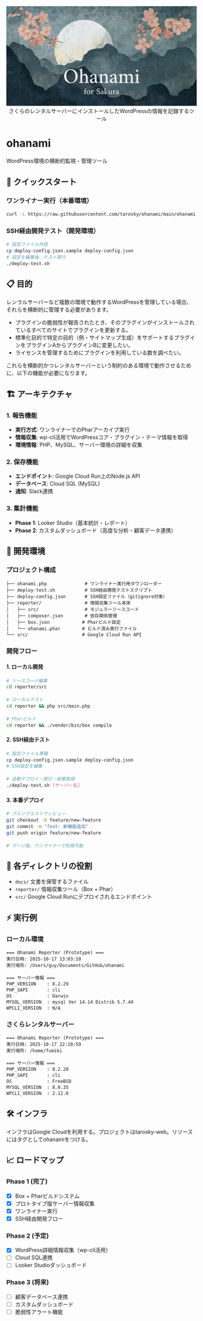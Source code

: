 <div><img src="./docs/images/main.webp" /></div>
<div align="center">さくらのレンタルサーバーにインストールしたWordPressの情報を記録するツール</div>

# ohanami

WordPress環境の横断的監視・管理ツール

## 🚀 クイックスタート

### ワンライナー実行（本番環境）
```bash
curl -L https://raw.githubusercontent.com/tarosky/ohanami/main/ohanami.php | php
```

### SSH経由開発テスト（開発環境）
```bash
# 設定ファイル作成
cp deploy-config.json.sample deploy-config.json
# 設定を編集後、テスト実行
./deploy-test.sh
```

## 📋 目的

レンラルサーバーなど複数の環境で動作するWordPressを管理している場合、それらを横断的に管理する必要があります。

- プラグインの脆弱性が報告されたとき、そのプラグインがインストールされているすべてのサイトでプラグインを更新する。
- 標準化目的で特定の目的（例・サイトマップ生成）をサポートするプラグインをプラグインAからプラグインBに変更したい。
- ライセンスを管理するためにプラグインを利用している数を調べたい。

これらを横断的かつレンタルサーバーという制約のある環境で動作させるために、以下の機能が必要になります。

## 🏗 アーキテクチャ

### 1. 報告機能
- **実行方式**: ワンライナーでのPharアーカイブ実行
- **情報収集**: wp-cli活用でWordPressコア・プラグイン・テーマ情報を取得
- **環境情報**: PHP、MySQL、サーバー環境の詳細を収集

### 2. 保存機能
- **エンドポイント**: Google Cloud Run上のNode.js API
- **データベース**: Cloud SQL (MySQL)
- **通知**: Slack連携

### 3. 集計機能
- **Phase 1**: Looker Studio（基本統計・レポート）
- **Phase 2**: カスタムダッシュボード（高度な分析・顧客データ連携）

## 🔧 開発環境

### プロジェクト構成
```
├── ohanami.php              # ワンライナー実行用ダウンローダー
├── deploy-test.sh           # SSH経由開発テストスクリプト  
├── deploy-config.json       # SSH設定ファイル（gitignore対象）
├── reporter/                # 情報収集ツール本体
│   ├── src/                 # モジュラーソースコード
│   ├── composer.json        # 依存関係管理
│   ├── box.json            # Pharビルド設定
│   └── ohanami.phar        # ビルド済み実行ファイル
└── src/                    # Google Cloud Run API
```

### 開発フロー

#### 1. ローカル開発
```bash
# ソースコード編集
cd reporter/src

# ローカルテスト
cd reporter && php src/main.php

# Pharビルド
cd reporter && ./vendor/bin/box compile
```

#### 2. SSH経由テスト
```bash
# 設定ファイル準備
cp deploy-config.json.sample deploy-config.json
# SSH設定を編集

# 自動デプロイ・実行・結果取得
./deploy-test.sh [サーバー名]
```

#### 3. 本番デプロイ
```bash
# プルリクエストでレビュー
git checkout -b feature/new-feature
git commit -m "feat: 新機能追加"
git push origin feature/new-feature

# マージ後、ワンライナーで利用可能
```

## 📁 各ディレクトリの役割

- `docs/` 文書を保管するファイル
- `reporter/` 情報収集ツール（Box + Phar）
- `src/` Google Cloud Runにデプロイされるエンドポイント

## ⚡ 実行例

### ローカル環境
```
=== Ohanami Reporter (Prototype) ===
実行日時: 2025-10-17 13:03:10
実行場所: /Users/guy/Documents/GitHub/ohanami

=== サーバー情報 ===
PHP_VERSION    : 8.2.29
PHP_SAPI       : cli
OS             : Darwin
MYSQL_VERSION  : mysql Ver 14.14 Distrib 5.7.44
WPCLI_VERSION  : N/A
```

### さくらレンタルサーバー
```
=== Ohanami Reporter (Prototype) ===
実行日時: 2025-10-17 22:10:59
実行場所: /home/fumiki

=== サーバー情報 ===
PHP_VERSION    : 8.2.20
PHP_SAPI       : cli
OS             : FreeBSD
MYSQL_VERSION  : 8.0.35
WPCLI_VERSION  : 2.12.0
```

## 🛠 インフラ

インフラはGoogle Cloudを利用する。プロジェクトはtarosky-web。リソースにはタグとしてohanamiをつける。

## 📈 ロードマップ

### Phase 1 (完了)
- [x] Box + Pharビルドシステム
- [x] プロトタイプ版サーバー情報収集
- [x] ワンライナー実行
- [x] SSH経由開発フロー

### Phase 2 (予定)
- [x] WordPress詳細情報収集（wp-cli活用）
- [ ] Cloud SQL連携
- [ ] Looker Studioダッシュボード

### Phase 3 (将来)
- [ ] 顧客データベース連携
- [ ] カスタムダッシュボード
- [ ] 脆弱性アラート機能
